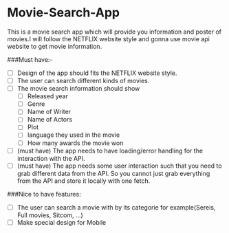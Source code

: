 # Movie-Search-App
This is a movie search app which will provide you information and poster of movies.I will follow the NETFLIX website style and gonna use movie api website to get movie information.

###Must have:-
- [ ] Design of the app should fits the NETFLIX website style.
- [ ] The user can search different kinds of movies.
- [ ] The movie search information should show
   - [ ] Released year
   - [ ] Genre
   - [ ] Name of Writer
   - [ ] Name of Actors
   - [ ] Plot
   - [ ] language they used in the movie
   - [ ] How many awards the movie won
- [ ] (must have) The app needs to have loading/error handling for the interaction with the API.
- [ ] (must have) The app needs some user interaction such that you need to grab different data from the API. So you cannot just grab everything from the API and store it locally with one fetch.

###Nice to have features:
- [ ] The user can search a movie with by its categorie for example(Sereis, Full movies, Sitcom, ...)
- [ ] Make special design for Mobile 

